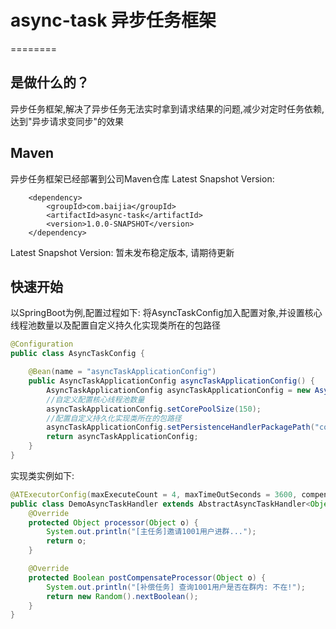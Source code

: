 # async-task 异步任务框架
========
## 是做什么的？
异步任务框架,解决了异步任务无法实时拿到请求结果的问题,减少对定时任务依赖,达到"异步请求变同步"的效果

## Maven
异步任务框架已经部署到公司Maven仓库
Latest Snapshot Version:
```maven
    <dependency>
        <groupId>com.baijia</groupId>
        <artifactId>async-task</artifactId>
        <version>1.0.0-SNAPSHOT</version>
    </dependency>
```
Latest Snapshot Version:
    暂未发布稳定版本, 请期待更新

## 快速开始
以SpringBoot为例,配置过程如下:
将AsyncTaskConfig加入配置对象,并设置核心线程池数量以及配置自定义持久化实现类所在的包路径
```java
@Configuration
public class AsyncTaskConfig {

    @Bean(name = "asyncTaskApplicationConfig")
    public AsyncTaskApplicationConfig asyncTaskApplicationConfig() {
        AsyncTaskApplicationConfig asyncTaskApplicationConfig = new AsyncTaskApplicationConfig();
        //自定义配置核心线程池数量
        asyncTaskApplicationConfig.setCorePoolSize(150);
        //配置自定义持久化实现类所在的包路径
        asyncTaskApplicationConfig.setPersistenceHandlerPackagePath("com.baijia.uqun.sales.task.config.*");
        return asyncTaskApplicationConfig;
    }
}
```
实现类实例如下:
```java
@ATExecutorConfig(maxExecuteCount = 4, maxTimeOutSeconds = 3600, compensateRateSeconds = 30)
public class DemoAsyncTaskHandler extends AbstractAsyncTaskHandler<Object, Object> {
    @Override
    protected Object processor(Object o) {
        System.out.println("[主任务]邀请1001用户进群...");
        return o;
    }

    @Override
    protected Boolean postCompensateProcessor(Object o) {
        System.out.println("[补偿任务] 查询1001用户是否在群内: 不在!");
        return new Random().nextBoolean();
    }
}
```